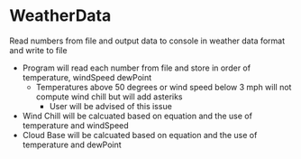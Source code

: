 # WeatherData
Read numbers from file and output data to console in weather data format and write to file
 - Program will read each number from file and store in order of temperature, windSpeed dewPoint
     - Temperatures above 50 degrees or wind speed below 3 mph will not compute wind chill but will add asteriks
        - User will be advised of this issue
 - Wind Chill will be calcuated based on equation and the use of temperature and windSpeed
 - Cloud Base will be calcuated based on equation and the use of temperature and dewPoint
